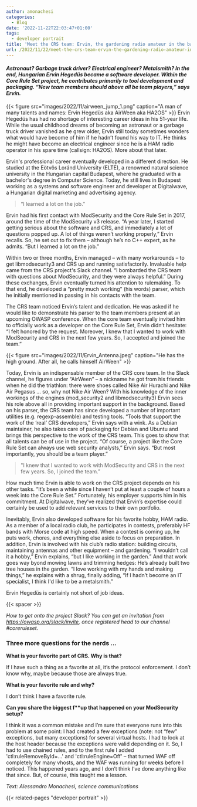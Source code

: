 ```yaml
---
author: amonachesi
categories:
  - Blog
date: '2022-11-22T22:03:47+01:00'
tags:
  - developer portrait
title: 'Meet the CRS team: Ervin, the gardening radio amateur in the background'
url: /2022/11/22/meet-the-crs-team-ervin-the-gardening-radio-amateur-in-the-background/
---
```



#### *Astronaut? Garbage truck driver? Electrical engineer? Metalsmith? In the end, Hungarian Ervin Hegedüs became a software developer. Within the Core Rule Set project, he contributes primarily to tool development and packaging. “New team members should above all be team players,” says Ervin.*

{{< figure src="images/2022/11/airween_jump_1.png" caption="A man of many talents and names: Ervin Hegedüs aka AirWeen aka HA2OS" >}}
Ervin Hegedüs has had no shortage of interesting career ideas in his 51-year life. While the usual childhood dreams of becoming an astronaut or a garbage truck driver vanished as he grew older, Ervin still today sometimes wonders what would have become of him if he hadn’t found his way to IT. He thinks he might have become an electrical engineer since he is a HAM radio operator in his spare time (callsign: HA2OS). More about that later.

Ervin's professional career eventually developed in a different direction. He studied at the Eötvös Loránd University (ELTE), a renowned natural science university in the Hungarian capital Budapest, where he graduated with a bachelor's degree in Computer Science. Today, he still lives in Budapest working as a systems and software engineer and developer at Digitalwave, a Hungarian digital marketing and advertising agency.

> “I learned a lot on the job.”

Ervin had his first contact with ModSecurity and the Core Rule Set in 2017, around the time of the ModSecurity v3 release. “A year later, I started getting serious about the software and CRS, and immediately a lot of questions popped up. A lot of things weren’t working properly,” Ervin recalls. So, he set out to fix them – although he’s no C++ expert, as he admits. “But I learned a lot on the job.”

Within two or three months, Ervin managed – with many workarounds – to get libmodsecurity3 and CRS up and running satisfactorily. Invaluable help came from the CRS project's Slack channel. “I bombarded the CRS team with questions about ModSecurity, and they were always helpful.” During these exchanges, Ervin eventually turned his attention to rulemaking. To that end, he developed a “pretty much working” (his words) parser, which he initially mentioned in passing in his contacts with the team.

The CRS team noticed Ervin’s talent and dedication. He was asked if he would like to demonstrate his parser to the team members present at an upcoming OWASP conference. When the core team eventually invited him to officially work as a developer on the Core Rule Set, Ervin didn’t hesitate: “I felt honored by the request. Moreover, I knew that I wanted to work with ModSecurity and CRS in the next few years. So, I accepted and joined the team.”

{{< figure src="images/2022/11/Ervin_Antenna.jpeg" caption="He has the high ground. After all, he calls himself AirWeen" >}}

Today, Ervin is an indispensable member of the CRS core team. In the Slack channel, he figures under “AirWeen” – a nickname he got from his friends when he did the triathlon: there were shoes called Nike Air Hurachi and Nike Air Pegasus ... so, why not Nike Air Ween? With his knowledge of the inner workings of the engines (mod\_security2 and libmodsecurity3) Ervin sees his role above all in providing important support in the background. Based on his parser, the CRS team has since developed a number of important utilities (e.g. regexp-assemble) and testing tools. “Tools that support the work of the ‘real’ CRS developers,” Ervin says with a wink. As a Debian maintainer, he also takes care of packaging for Debian and Ubuntu and brings this perspective to the work of the CRS team. This goes to show that all talents can be of use in the project. “Of course, a project like the Core Rule Set can always use web security analysts,” Ervin says. “But most importantly, you should be a team player.”

> "I knew that I wanted to work with ModSecurity and CRS in the next few years. So, I joined the team.”

How much time Ervin is able to work on the CRS project depends on his other tasks. “It’s been a while since I haven’t put at least a couple of hours a week into the Core Rule Set.” Fortunately, his employer supports him in his commitment. At Digitalwave, they’ve realized that Ervin’s expertise could certainly be used to add relevant services to their own portfolio.

Inevitably, Ervin also developed software for his favorite hobby, HAM radio. As a member of a local radio club, he participates in contests, preferably HF bands with Morse code at high speed. When a contest is coming up, he puts work, chores, and everything else aside to focus on preparation. In addition, Ervin is involved with his club’s radio station: building circuits, maintaining antennas and other equipment – and gardening. “I wouldn’t call it a hobby,” Ervin explains, “but I like working in the garden.” And that work goes way byond mowing lawns and trimming hedges: He’s already built two tree houses in the garden. “I love working with my hands and making things,” he explains with a shrug, finally adding, “If I hadn’t become an IT specialist, I think I'd like to be a metalsmith.”

Ervin Hegedüs is certainly not short of job ideas.

{{< spacer >}}

*How to get onto the project Slack? You can get an invitation from <https://owasp.org/slack/invite>, once registered head to our channel #coreruleset.*

### Three more questions for the nerds ...

**What is your favorite part of CRS. Why is that?**

If I have such a thing as a favorite at all, it’s the protocol enforcement. I don’t know why, maybe because those are always true.

**What is your favorite rule and why?**

I don’t think I have a favorite rule.

**Can you share the biggest f\*\*up that happened on your ModSecurity setup?**

I think it was a common mistake and I’m sure that everyone runs into this problem at some point: I had created a few exceptions (note: not “few” exceptions, but many exceptions) for several virtual hosts. I had to look at the host header because the exceptions were valid depending on it. So, I had to use chained rules, and to the first rule I added 'ctl:ruleRemoveById=...' and 'ctl:ruleEngine=Off' – that turned WAF off completely for many vhosts, and the WAF was running for weeks before I noticed. This happened years ago, and I don’t think I’ve done anything like that since. But, of course, this taught me a lesson.

*Text: Alessandro Monachesi, science communications*

{{< related-pages "developer portrait" >}}
